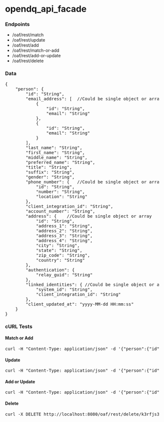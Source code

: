 opendq_api_facade
=================

<h3>Endpoints</h3>

<ul>
  <li>/oaf/rest/match</li>
  <li>/oaf/rest/update</li>
  <li>/oaf/rest/add</li>
  <li>/oaf/rest/match-or-add</li>
  <li>/oaf/rest/add-or-update</li>
  <li>/oaf/rest/delete</li>
</ul>

<h3>Data</h3>

<pre>
{
    "person": {
        "id": "String",
        "email_address": [  //Could be single object or array
            {
                "id": "String",
                "email": "String"
            },
            {
                "id": "String",
                "email": "String"
            }
        ],
        "last_name": "String",
        "first_name": "String",
        "middle_name": "String",
        "preferred_name": "String",
        "title": "String",
        "suffix": "String",
        "gender": "String",
        "phone_number": {   //Could be single object or array
            "id": "String",
            "number": "String",
            "location": "String"
        },
        "client_integration_id": "String",
        "account_number": "String",
        "address": {    //Could be single object or array
            "id": "String",
            "address_1": "String",
            "address_2": "String",
            "address_3": "String",
            "address_4": "String",
            "city": "String",
            "state": "String",
            "zip_code": "String",
            "country": "String"
        },
        "authentication": {
            "relay_guid": "String"
        },
        "linked_identities": { //Could be single object or array
            "system_id": "String",
            "client_integration_id": "String"
        },
        "client_updated_at": "yyyy-MM-dd HH:mm:ss"
    }
}
</pre>

<h3>cURL Tests</h3>
<h4>Match or Add</h4>
<pre>
curl -H "Content-Type: application/json" -d '{"person":{"id":"k3rfjs3-f8g9-hfi8-5521-12a6er5423","email_address":{"id":"455322","email":"wee@wee.net"},"last_name":"Vom","first_name":"Boo","middle_name":"Slam","preferred_name":"Pogs","title":"Mr.","suffix":"II","gender":"Male","phone_number":{"id":"885462","number":"5555555555","location":"mobile"},"client_integration_id":"123456","address":{"id":"4459874","address_1":"Line 1","address_2":"Line 2","city":"Orlando","state":"FL","zip_code":"32832","country":"USA"},"authentication":{"relay_guid":"f435f4-5f5e-8934-fjda-jk2354oia"},"account_number":"123456789","linked_identities":{"siebel_contact_id":"1-FG32A","employee_number":"012345678"},"client_updated_at":"2014-06-21 13:41:21"}}'  http://localhost:8080/oaf/rest/match-or-add
</pre>

<h4>Update</h4>
<pre>
curl -H "Content-Type: application/json" -d '{"person":{"id":"54sf6-53ef5-f4a53-5af56a","email_address":{"id":"12345","email":"play@bum.com"},"last_name":"Bum","first_name":"Play","title":"Mr.","gender":"Male","phone_number":{"id":"987654","number":"2222222222","location":"mobile"},"client_integration_id":"555555","address":{"id":"456123","address_1":"54 Oaf Dr","address_2":"Apt D","city":"Orlando","state":"FL","zip_code":"32828","country":"USA"},"authentication":{"relay_guid":"534f-a5ef-7f35-fa4s-adf54a8g8"},"account_number":"5463289","linked_identities":{"siebel_contact_id":"1-D46SA","employee_number":"987654321"},"client_updated_at":"2014-06-21 13:41:21"}}'  http://localhost:8080/oaf/rest/update
</pre>

<h4>Add or Update</h4>
<pre>
curl -H "Content-Type: application/json" -d '{"person":{"id":"2ad345e","email_address":{"id":"2a","email":"nh@hn.net"},"last_name":"Nh","first_name":"Hn","title":"Mrs.","gender":"Female","phone_number":{"id":"2b","number":"3333334444","location":"mobile"},"client_integration_id":"2a","address":{"id":"2a","address_1":"55 James St","city":"Orlando","state":"FL","zip_code":"32825","country":"USA"},"authentication":{"relay_guid":"2a"},"account_number":"2a","linked_identities":{"siebel_contact_id":"2a","employee_number":"2a"},"client_updated_at":"2014-06-21 13:41:21"}}'  http://localhost:8080/oaf/rest/add-or-update
</pre>

<h4>Delete</h4>
<pre>
curl -X DELETE http://localhost:8080/oaf/rest/delete/k3rfjs3-f8g9-hfi8-5521-12a6er5423
</pre>
